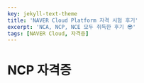 ```yaml
---
key: jekyll-text-theme
title: 'NAVER Cloud Platform 자격 시험 후기'
excerpt: 'NCA, NCP, NCE 모두 취득한 후기 😎'
tags: [NAVER Cloud, 자격증]
---
```


# NCP 자격증